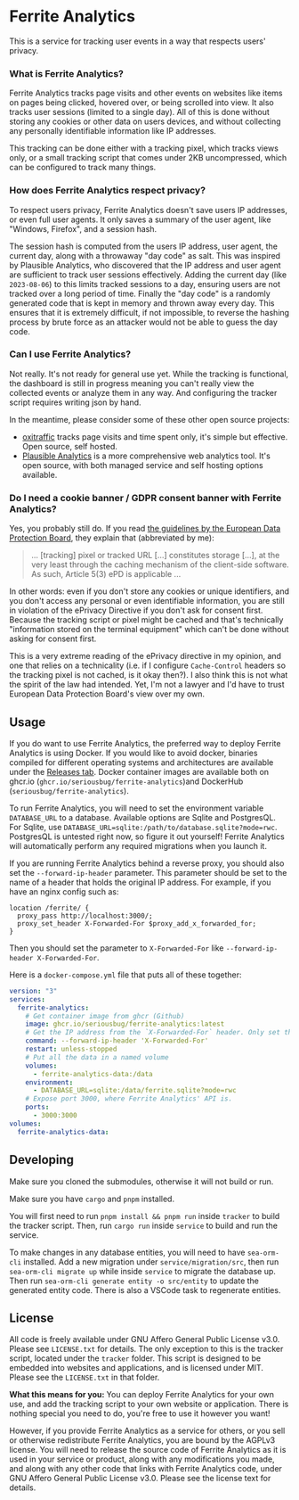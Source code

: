 # Ferrite Analytics

This is a service for tracking user events in a way that respects users' privacy.

### What is Ferrite Analytics?

Ferrite Analytics tracks page visits and other events on websites like items on
pages being clicked, hovered over, or being scrolled into view. It also tracks
user sessions (limited to a single day). All of this is done without storing any
cookies or other data on users devices, and without collecting any personally
identifiable information like IP addresses.

This tracking can be done either with a tracking pixel, which tracks views only,
or a small tracking script that comes under 2KB uncompressed, which can be
configured to track many things.

### How does Ferrite Analytics respect privacy?

To respect users privacy, Ferrite Analytics doesn't save users IP addresses, or
even full user agents. It only saves a summary of the user agent, like "Windows,
Firefox", and a session hash.

The session hash is computed from the users IP address, user agent, the current
day, along with a throwaway "day code" as salt. This was inspired by Plausible
Analytics, who discovered that the IP address and user agent are sufficient to
track user sessions effectively. Adding the current day (like `2023-08-06`) to
this limits tracked sessions to a day, ensuring users are not tracked over a
long period of time. Finally the "day code" is a randomly generated code that is
kept in memory and thrown away every day. This ensures that it is extremely
difficult, if not impossible, to reverse the hashing process by brute force as
an attacker would not be able to guess the day code.

### Can I use Ferrite Analytics?

Not really. It's not ready for general use yet. While the tracking is
functional, the dashboard is still in progress meaning you can't really view the
collected events or analyze them in any way. And configuring the tracker script
requires writing json by hand.

In the meantime, please consider some of these other open source projects:

- [oxitraffic](https://codeberg.org/mo8it/oxitraffic) tracks page visits and
  time spent only, it's simple but effective. Open source, self hosted.
- [Plausible Analytics](https://plausible.io/) is a more comprehensive web
  analytics tool. It's open source, with both managed service and self hosting
  options available.

### Do I need a cookie banner / GDPR consent banner with Ferrite Analytics?

Yes, you probably still do. If you read [the guidelines by the European Data Protection Board](https://edpb.europa.eu/our-work-tools/documents/public-consultations/2023/guidelines-22023-technical-scope-art-53-eprivacy_en), they explain that (abbreviated by me):

> ... [tracking] pixel or tracked URL [...] constitutes storage [...], at the very least through the caching mechanism of the client-side software. As such,
> Article 5(3) ePD is applicable ...

In other words: even if you don't store any cookies or unique identifiers, and
you don't access any personal or even identifiable information, you are still in
violation of the ePrivacy Directive if you don't ask for consent first. Because
the tracking script or pixel might be cached and that's technically "information
stored on the terminal equipment" which can't be done without asking for consent
first.

This is a very extreme reading of the ePrivacy directive in my opinion, and one
that relies on a technicality (i.e. if I configure `Cache-Control` headers so
the tracking pixel is not cached, is it okay then?). I also think this is not
what the spirit of the law had intended. Yet, I'm not a lawyer and I'd have to
trust European Data Protection Board's view over my own.

## Usage

If you do want to use Ferrite Analytics, the preferred way to deploy Ferrite
Analytics is using Docker. If you would like to avoid docker, binaries compiled
for different operating systems and architectures are available under the
[Releases tab](https://github.com/SeriousBug/ferrite-analytics/releases). Docker
container images are available both on ghcr.io
(`ghcr.io/seriousbug/ferrite-analytics`)and DockerHub
(`seriousbug/ferrite-analytics`).

To run Ferrite Analytics, you will need to set the environment variable
`DATABASE_URL` to a database. Available options are Sqlite and PostgresQL. For
Sqlite, use `DATABASE_URL=sqlite:/path/to/database.sqlite?mode=rwc`. PostgresQL
is untested right now, so figure it out yourself! Ferrite Analytics will
automatically perform any required migrations when you launch it.

If you are running Ferrite Analytics behind a reverse proxy, you should also set
the `--forward-ip-header` parameter. This parameter should be set to the name of
a header that holds the original IP address. For example, if you have an nginx
config such as:

```
location /ferrite/ {
  proxy_pass http://localhost:3000/;
  proxy_set_header X-Forwarded-For $proxy_add_x_forwarded_for;
}
```

Then you should set the parameter to `X-Forwarded-For` like `--forward-ip-header X-Forwarded-For`.

Here is a `docker-compose.yml` file that puts all of these together:

```yml
version: "3"
services:
  ferrite-analytics:
    # Get container image from ghcr (Github)
    image: ghcr.io/seriousbug/ferrite-analytics:latest
    # Get the IP address from the `X-Forwarded-For` header. Only set this if Ferrite Analytics is behind a reverse proxy!
    command: --forward-ip-header 'X-Forwarded-For'
    restart: unless-stopped
    # Put all the data in a named volume
    volumes:
      - ferrite-analytics-data:/data
    environment:
      - DATABASE_URL=sqlite:/data/ferrite.sqlite?mode=rwc
    # Expose port 3000, where Ferrite Analytics' API is.
    ports:
      - 3000:3000
volumes:
  ferrite-analytics-data:
```

## Developing

Make sure you cloned the submodules, otherwise it will not build or run.

Make sure you have `cargo` and `pnpm` installed.

You will first need to run `pnpm install && pnpm run` inside `tracker` to build the tracker script.
Then, run `cargo run` inside `service` to build and run the service.

To make changes in any database entities, you will need to have `sea-orm-cli`
installed. Add a new migration under `service/migration/src`, then run
`sea-orm-cli migrate up` while inside `service` to migrate the database up. Then
run `sea-orm-cli generate entity -o src/entity` to update the generated entity
code. There is also a VSCode task to regenerate entities.

## License

All code is freely available under GNU Affero General Public License v3.0.
Please see `LICENSE.txt` for details. The only exception to this is the tracker
script, located under the `tracker` folder. This script is designed to be
embedded into websites and applications, and is licensed under MIT. Please see
the `LICENSE.txt` in that folder.

**What this means for you:** You can deploy Ferrite Analytics for your own use, and add
the tracking script to your own website or application. There is nothing special
you need to do, you're free to use it however you want!

However, if you provide Ferrite Analytics as a service for others, or you sell or
otherwise redistribute Ferrite Analytics, you are bound by the AGPLv3 license. You will
need to release the source code of Ferrite Analytics as it is used in your service or
product, along with any modifications you made, and along with any other code
that links with Ferrite Analytics code, under GNU Affero General Public License v3.0.
Please see the license text for details.
